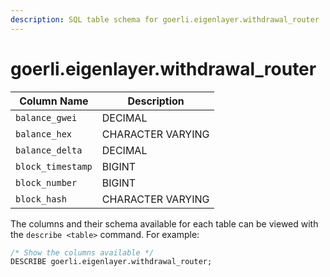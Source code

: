 ```yaml
---
description: SQL table schema for goerli.eigenlayer.withdrawal_router
---
```


# goerli.eigenlayer.withdrawal\_router

| Column Name       | Description       |
| ----------------- | ----------------- |
| `balance_gwei`    | DECIMAL           |
| `balance_hex`     | CHARACTER VARYING |
| `balance_delta`   | DECIMAL           |
| `block_timestamp` | BIGINT            |
| `block_number`    | BIGINT            |
| `block_hash`      | CHARACTER VARYING |

The columns and their schema available for each table can be viewed with the `describe <table>` command. For example:

```sql
/* Show the columns available */
DESCRIBE goerli.eigenlayer.withdrawal_router;
```
